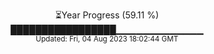 <p align="center">
⏳Year Progress (59.11 %) <br>
█████████████████▁▁▁▁▁▁▁▁▁▁▁▁▁ <br>
<sub>Updated: Fri, 04 Aug 2023 18:02:44 GMT</sub>
</p>

